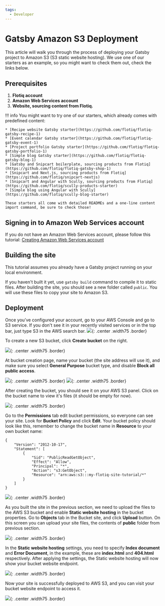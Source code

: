 ```yaml
---
tags:
  - Developer
---
```


# Gatsby Amazon S3 Deployment

This article will walk you through the process of deploying your Gatsby project to Amazon S3 (S3 static website hosting).
We use one of our starters as an example, so you might want to check them out, check the links below.

## Prerequisites

1. **Flotiq account**
2. **Amazon Web Services account**
3. **Website, sourcing content from Flotiq.**

!!! info
    You might want to try one of our starters, which already comes with predefined content:

    * [Recipe website Gatsby starter](https://github.com/flotiq/flotiq-gatsby-recipe-1)
    * [Event calendar Gatsby starter](https://github.com/flotiq/flotiq-gatsby-event-1)
    * [Project portfolio Gatsby starter](https://github.com/flotiq/flotiq-gatsby-portfolio-1)
    * [Simple blog Gatsby starter](https://github.com/flotiq/flotiq-gatsby-blog-1)
    * [Gatsby and Snipcart boilerplate, sourcing products from Flotiq](https://github.com/flotiq/flotiq-gatsby-shop-1)
    * [Snipcart and Next.js, sourcing products from Flotiq](https://github.com/flotiq/snipcart-nextjs)
    * [Snipcart and Angular with Scully, sourcing products from Flotiq](https://github.com/flotiq/scully-products-starter)
    * [Simple blog using Angular with Scully](https://github.com/flotiq/scully-blog-starter)

    These starters all come with detailed READMEs and a one-line content import command, be sure to check those!

## Signing in to Amazon Web Services account

If you do not have an Amazon Web Services account, please follow this tutorial: [Creating Amazon Web Services account](https://docs.aws.amazon.com/accounts/latest/reference/manage-acct-creating.html)

## Building the site

This tutorial assumes you already have a Gatsby project running on your local environment.

If you haven't built it yet, use `gatsby build` command to compile it to static files.
After building the site, you should see a new folder called `public`. You will use these files to copy your site to Amazon S3.

## Deployment

Once you’ve configured your account, go to your AWS Console and go to S3 service. If you don't see it in your recently visited services or in the top bar, just type S3 in the AWS search bar.
 ![](images/aws-console.png){: .center .width75 .border}


To create a new S3 bucket, click **Create bucket** on the right.

 ![](images/aws-s3-buckets.png){: .center .width75 .border}

At bucket creation page, name your bucket (the site address will use it), and make sure you select **General Purpose** bucket type, and disable **Block all public access**. 

 ![](images/aws-s3-create-bucket.png){: .center .width75 .border}
 ![](images/aws-s3-create-bucket-public-access.png){: .center .width75 .border}


After creating the bucket, you should see it on your AWS S3 panel. Click on the bucket name to view it's files (it should be empty for now).

 ![](images/aws-s3-bucket-site.png){: .center .width75 .border}



Go to the **Permissions** tab edit bucket permissions, so everyone can see your site. Look for **Bucket Policy** and click **Edit**.
Your bucket policy should look like this, remember to change the bucket name in **Resource** to your own bucket name:

```
{
    "Version": "2012-10-17",
    "Statement": [
        {
            "Sid": "PublicReadGetObject",
            "Effect": "Allow",
            "Principal": "*",
            "Action": "s3:GetObject",
            "Resource": "arn:aws:s3:::my-flotiq-site-tutorial/*"
        }
    ]
}
```

![](images/aws-s3-permissions.png){: .center .width75 .border}

As you built the site in the previous section, we need to upload the files to the AWS S3 bucket and enable **Static website hosting** in the bucket properties.
Go to **Objects** tab in the Bucket site, and click **Upload** button. On this screen you can upload your site files, the contents of **public** folder from previous section. 

![](images/aws-s3-upload.png){: .center .width75 .border}


In the **Static website hosting** settings, you need to specify **Index document** and **Error Document**, in the example, these are **index.html** and **404.html** respectively.
After applying the settings, the Static website hosting will now show your bucket website endpoint.

![](images/aws-s3-hosting-settings.png){: .center .width75 .border}


Now your site is successfully deployed to AWS S3, and you can visit your bucket website endpoint to access it.

![](images/aws-s3-site-live.png){: .center .width75 .border}